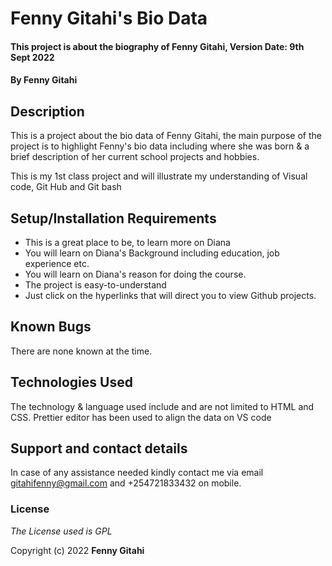 # Fenny Gitahi's Bio Data

#### This project is about the biography of Fenny Gitahi, Version Date: 9th Sept 2022

#### By **Fenny Gitahi**

## Description

This is a project about the bio data of Fenny Gitahi, the main purpose of the project is to highlight Fenny's bio data including where she was born & a brief description of her current school projects and hobbies. 

This is my 1st class project and will illustrate my understanding of Visual code, Git Hub and Git bash

## Setup/Installation Requirements

- This is a great place to be, to learn more on Diana
- You will learn on Diana's Background including education, job experience etc.
- You will learn on Diana's reason for doing the course.
- The project is easy-to-understand
- Just click on the hyperlinks that will direct you to view Github projects.

## Known Bugs

There are none known at the time. 

## Technologies Used

The technology & language used include and are not limited to HTML and CSS. Prettier editor has been used to align the data on VS code

## Support and contact details

In case of any assistance needed kindly contact me via email gitahifenny@gmail.com and +254721833432 on mobile.

### License

_The License used is GPL_

Copyright (c) 2022 **Fenny Gitahi**

